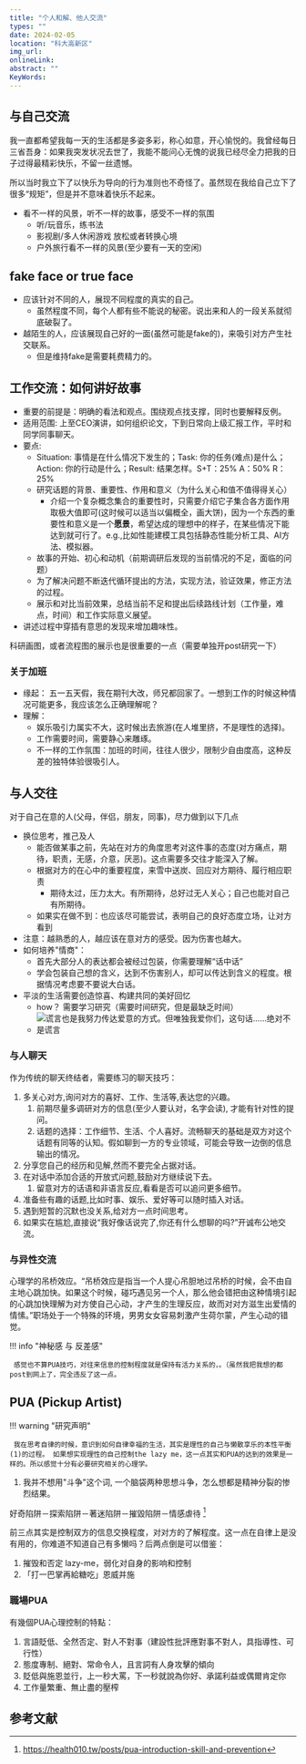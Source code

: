 ```yaml
---
title: "个人和解、他人交流"
types: ""
date: 2024-02-05
location: "科大高新区"
img_url: 
onlineLink: 
abstract: ""
KeyWords:
---
```



## 与自己交流

我一直都希望我每一天的生活都是多姿多彩，称心如意，开心愉悦的。我曾经每日三省吾身：如果我突发状况去世了，我能不能问心无愧的说我已经尽全力把我的日子过得最精彩快乐，不留一丝遗憾。

所以当时我立下了以快乐为导向的行为准则也不奇怪了。虽然现在我给自己立下了很多“规矩”，但是并不意味着快乐不起来。

* 看不一样的风景，听不一样的故事，感受不一样的氛围
  * 听/玩音乐，练书法
  * 影视剧/多人休闲游戏 放松或者转换心境
  * 户外旅行看不一样的风景(至少要有一天的空闲)


## fake face or true face

* 应该针对不同的人，展现不同程度的真实的自己。
  * 虽然程度不同，每个人都有些不能说的秘密。说出来和人的一段关系就彻底破裂了。
* 越陌生的人，应该展现自己好的一面(虽然可能是fake的)，来吸引对方产生社交联系。
  * 但是维持fake是需要耗费精力的。

## 工作交流：如何讲好故事

* 重要的前提是：明确的看法和观点。围绕观点找支撑，同时也要解释反例。
* 适用范围: 上至CEO演讲，如何组织论文，下到日常向上级汇报工作，平时和同学同事聊天。
* 要点:
  * Situation: 事情是在什么情况下发生的；Task: 你的任务(难点)是什么；Action: 你的行动是什么；Result: 结果怎样。S+T：25% A：50% R：25%
  * 研究话题的背景、重要性、作用和意义（为什么关心和值不值得得关心）
    * 介绍一个复杂概念集合的重要性时，只需要介绍它子集合各方面作用取极大值即可(这时候可以适当以偏概全，画大饼)，因为一个东西的重要性和意义是一个**愿景**，希望达成的理想中的样子，在某些情况下能达到就可行了。e.g.,比如性能建模工具包括静态性能分析工具、AI方法、模拟器。
  * 故事的开始、初心和动机（前期调研后发现的当前情况的不足，面临的问题）
  * 为了解决问题不断迭代循环提出的方法，实现方法，验证效果，修正方法的过程。
  * 展示和对比当前效果，总结当前不足和提出后续路线计划（工作量，难点，时间）和工作实际意义展望。
* 讲述过程中穿插有意思的发现来增加趣味性。

科研画图，或者流程图的展示也是很重要的一点（需要单独开post研究一下）

### 关于加班

* 缘起： 五一五天假，我在期刊大改，师兄都回家了。一想到工作的时候这种情况可能更多，我应该怎么正确理解呢？
* 理解：
  * 娱乐吸引力属实不大，这时候出去旅游(在人堆里挤，不是理性的选择)。
  * 工作需要时间，需要静心来雕琢。
  * 不一样的工作氛围：加班的时间，往往人很少，限制少自由度高，这种反差的独特体验很吸引人。

## 与人交往

对于自己在意的人(父母，伴侣，朋友，同事)，尽力做到以下几点

* 换位思考，推己及人
  * 能否做某事之前，先站在对方的角度思考对这件事的态度(对方痛点，期待，职责，无感，介意，厌恶)。这点需要多交往才能深入了解。
  * 根据对方的在心中的重要程度，来雪中送炭、回应对方期待、履行相应职责
    * 期待太过，压力太大。有所期待，总好过无人关心；自己也能对自己有所期待。
  * 如果实在做不到：也应该尽可能尝试，表明自己的良好态度立场，让对方看到
* 注意：越熟悉的人，越应该在意对方的感受。因为伤害也越大。
* 如何培养"情商"：
  * 首先大部分人的表达都会被经过包装，你需要理解“话中话”
  * 学会包装自己想的含义，达到不伤害别人，却可以传达到含义的程度。根据情况考虑要不要说大白话。
* 平淡的生活需要创造惊喜、构建共同的美好回忆
  * how？ 需要学习研究（需要时间研究，但是最缺乏时间）
  * ![谎言也是我努力传达爱意的方式。但唯独我爱你们，这句话……绝对不是谎言](https://pic.shaojiemike.top/img/20230504200120.png)


### 与人聊天

作为传统的聊天终结者，需要练习的聊天技巧：

1. 多关心对方,询问对方的喜好、工作、生活等,表达您的兴趣。
   1. 前期尽量多调研对方的信息(至少人要认对，名字会读), 才能有针对性的提问。
   2. 话题的选择：工作细节、生活、个人喜好。流畅聊天的基础是双方对这个话题有同等的认知。假如聊到一方的专业领域，可能会导致一边倒的信息输出的情况。
2. 分享您自己的经历和见解,然而不要完全占据对话。
3. 在对话中添加合适的开放式问题,鼓励对方继续说下去。
   1. 留意对方的话语和非语言反应,看看是否可以追问更多细节。
4. 准备些有趣的话题,比如时事、娱乐、爱好等可以随时插入对话。
5. 遇到短暂的沉默也没关系,给对方一点时间思考。
6. 如果实在尴尬,直接说“我好像话说完了,你还有什么想聊的吗?”开诚布公地交流。

### 与异性交流

心理学的吊桥效应。“吊桥效应是指当一个人提心吊胆地过吊桥的时候，会不由自主地心跳加快。如果这个时候，碰巧遇见另一个人，那么他会错把由这种情境引起的心跳加快理解为对方使自己心动，才产生的生理反应，故而对对方滋生出爱情的情愫。”职场处于一个特殊的环境，男男女女容易刺激产生荷尔蒙，产生心动的错觉。

!!! info "神秘感 与 反差感"

     感觉也不算PUA技巧，对往来信息的控制程度就是保持有活力关系的，。（虽然我把我想的都post到网上了，完全违反了这一点。

## PUA (Pickup Artist)

!!! warning "研究声明"

     我在思考自律的时候，意识到如何自律幸福的生活，其实是理性的自己与懒散享乐的本性平衡(1)的过程。 如果想实现理性的自己控制the lazy me，这一点其实和PUA的达到的效果是一样的。所以感觉十分有必要研究相关的心理学。

1. 我并不想用"斗争"这个词, 一个脑袋两种思想斗争，怎么想都是精神分裂的惨烈结果。

好奇陷阱－探索陷阱－著迷陷阱－摧毀陷阱－情感虐待 [^3]


前三点其实是控制双方的信息交换程度，对对方的了解程度。这一点在自律上是没有用的，你难道不知道自己有多懒吗？后两点倒是可以借鉴：

1. 摧毁和否定 lazy-me，弱化对自身的影响和控制
2. 「打一巴掌再給糖吃」恩威并施

### 職場PUA

有幾個PUA心理控制的特點：

1. 言語貶低、全然否定、對人不對事（建設性批評應對事不對人，具指導性、可行性）
2. 態度專制、絕對、常命令人，且言詞有人身攻擊的傾向
3. 貶低與施恩並行，上一秒大罵，下一秒就說為你好、承諾利益或偶爾肯定你
4. 工作量繁重、無止盡的壓榨



## 参考文献


[^1]: https://zh.wikipedia.org/wiki/%E5%90%B8%E5%BC%95%E5%8A%9B%E6%B3%95%E5%89%87_(%E6%96%B0%E6%80%9D%E7%B6%AD)
[^2]: https://zh.wikipedia.org/wiki/%E5%AE%89%E6%85%B0%E5%8A%91
[^3]: https://health010.tw/posts/pua-introduction-skill-and-prevention
